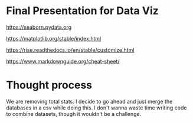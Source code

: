 # Final Presentation for Data Viz

https://seaborn.pydata.org

https://matplotlib.org/stable/index.html

https://rise.readthedocs.io/en/stable/customize.html

https://www.markdownguide.org/cheat-sheet/

# Thought process

We are removing total stats. I decide to go ahead and just merge the databases in a csv while doing this. I don't wanna waste time writing code to combine datasets, though it wouldn't be a challenge. 